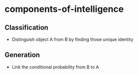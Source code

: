 # components-of-intelligence

## Classification
- Distinguish object A from B by finding those unique identity

## Generation 
- Link the conditional probability from B to A
